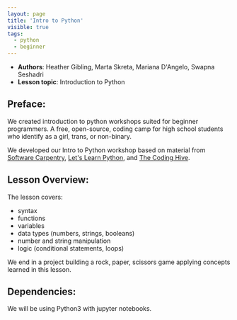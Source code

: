 ```yaml
---
layout: page
title: 'Intro to Python'
visible: true
tags:
  - python
  - beginner
---
```


 - **Authors**: Heather Gibling, Marta Skreta, Mariana D'Angelo, Swapna Seshadri
 - **Lesson topic**: Introduction to Python

## Preface: ##

We created introduction to python workshops suited for beginner programmers. A free, open-source, coding camp for high school students who identify as a girl, trans, or non-binary.

We developed our Intro to Python workshop based on material from [Software Carpentry](http://swcarpentry.github.io/python-novice-gapminder/), [Let's Learn Python](http://www.letslearnpython.com/learn/), and [The Coding Hive](https://www.thecodinghive.com/).

## Lesson Overview: ##

The lesson covers:

* syntax
* functions
* variables
* data types (numbers, strings, booleans)
* number and string manipulation
* logic (conditional statements, loops)

We end in a project building a rock, paper, scissors game applying concepts learned in this lesson.

## Dependencies: ##

We will be using Python3 with jupyter notebooks.


